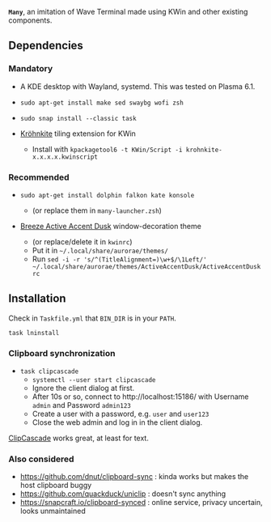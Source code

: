 **`Many`**, an imitation of Wave Terminal made using KWin and other existing components.

## Dependencies
### Mandatory

* A KDE desktop with Wayland, systemd. This was tested on Plasma 6.1.

* `sudo apt-get install make sed swaybg wofi zsh`

* `sudo snap install --classic task`

* [Kröhnkite](https://github.com/anametologin/krohnkite/releases) tiling extension for KWin
  * Install with `kpackagetool6 -t KWin/Script -i krohnkite-x.x.x.x.kwinscript`

### Recommended

* `sudo apt-get install dolphin falkon kate konsole`
  * (or replace them in `many-launcher.zsh`)

* [Breeze Active Accent Dusk](https://store.kde.org/p/1709569) window-decoration theme
  * (or replace/delete it in `kwinrc`)
  * Put it in `~/.local/share/aurorae/themes/`
  * Run `sed -i -r 's/^(TitleAlignment=)\w+$/\1Left/' ~/.local/share/aurorae/themes/ActiveAccentDusk/ActiveAccentDuskrc`

## Installation

Check in `Taskfile.yml` that `BIN_DIR` is in your `PATH`.

```shell
task lninstall
```

### Clipboard synchronization

* `task clipcascade`
  * `systemctl --user start clipcascade`
  * Ignore the client dialog at first.
  * After 10s or so, connect to http://localhost:15186/ with Username `admin` and Password `admin123`
  * Create a user with a password, e.g. `user` and `user123`
  * Close the web admin and log in in the client dialog.


[ClipCascade](https://github.com/Sathvik-Rao/ClipCascade) works great, at least for text.

### Also considered

* https://github.com/dnut/clipboard-sync : kinda works but makes the host clipboard buggy
* https://github.com/quackduck/uniclip : doesn't sync anything
* https://snapcraft.io/clipboard-synced : online service, privacy uncertain, looks unmaintained
